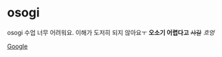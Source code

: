 # osogi
osogi
수업 너무 어려워요. 이해가 도저히 되지 않아요ㅜ
**오소기 어렵다고**
~~샤갈~~
*흐엉*

[Google](https://www.google.com)




